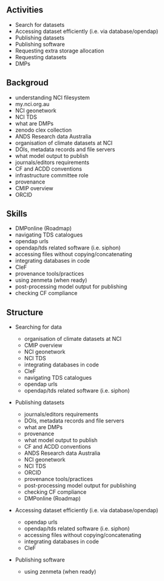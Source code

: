 ## Activities

- Search for datasets
- Accessing dataset efficiently (i.e. via database/opendap)
- Publishing datasets
- Publishing software
- Requesting extra storage allocation
- Requesting datasets
- DMPs 

## Backgroud
- understanding NCI filesystem
- my.nci.org.au
- NCI geonetwork
- NCI TDS
- what are DMPs
- zenodo clex collection
- ANDS Research data Australia
- organisation of climate datasets at NCI
- DOIs, metadata records and file servers
- what model output to publish
- journals/editors requirements
- CF and ACDD conventions
- infrastructure committee role
- provenance
- CMIP overview
- ORCID

## Skills

- DMPonline (Roadmap)
- navigating TDS catalogues
- opendap urls
- opendap/tds related software (i.e. siphon)
- accessing files without copying/concatenating
- integrating databases in code
- CleF
- provenance tools/practices
- using zenmeta (when ready)
- post-processing model output for publishing
- checking CF compliance



## Structure

- Searching for data
  - organisation of climate datasets at NCI
  - CMIP overview
  - NCI geonetwork
  - NCI TDS
  - integrating databases in code
  - CleF
  - navigating TDS catalogues
  - opendap urls
  - opendap/tds related software (i.e. siphon)

- Publishing datasets
  - journals/editors requirements
  - DOIs, metadata records and file servers
  - what are DMPs
  - provenance
  - what model output to publish
  - CF and ACDD conventions
  - ANDS Research data Australia
  - NCI geonetwork
  - NCI TDS
  - ORCID
  - provenance tools/practices
  - post-processing model output for publishing
  - checking CF compliance
  - DMPonline (Roadmap)

- Accessing dataset efficiently (i.e. via database/opendap)
  - opendap urls
  - opendap/tds related software (i.e. siphon)
  - accessing files without copying/concatenating
  - integrating databases in code
  - CleF

- Publishing software
  - using zenmeta (when ready)
